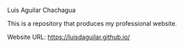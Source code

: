 Luis Aguilar Chachagua

This is a repository that produces my professional website.


Website URL: https://luisdaguilar.github.io/
